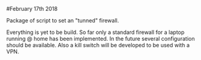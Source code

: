 #February 17th 2018

Package of script to set an "tunned" firewall. 

Everything is yet to be build. 
So far only a standard firewall for a laptop running @ home has been implemented. 
In the future several configuration should be available. 
Also a kill switch will be developed to be used with a VPN.
